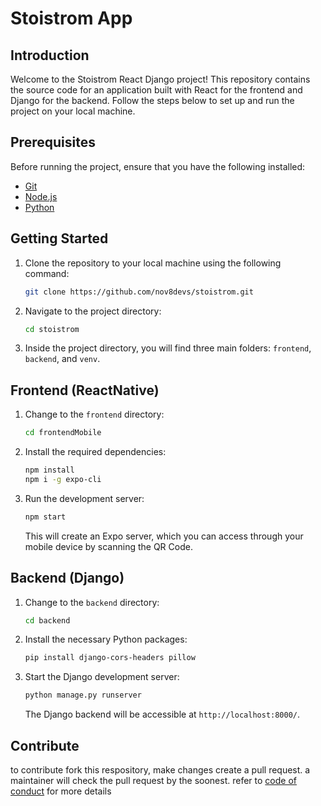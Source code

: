 # Stoistrom App

## Introduction

Welcome to the Stoistrom React Django project! This repository contains the source code for an application built with React for the frontend and Django for the backend. Follow the steps below to set up and run the project on your local machine.

## Prerequisites

Before running the project, ensure that you have the following installed:

- [Git](https://git-scm.com/)
- [Node.js](https://nodejs.org/)
- [Python](https://www.python.org/)

## Getting Started

1. Clone the repository to your local machine using the following command:

    ```bash
    git clone https://github.com/nov8devs/stoistrom.git
    ```

2. Navigate to the project directory:

    ```bash
    cd stoistrom
    ```

3. Inside the project directory, you will find three main folders: `frontend`, `backend`, and `venv`.

## Frontend (ReactNative)

1. Change to the `frontend` directory:

    ```bash
    cd frontendMobile
    ```

2. Install the required dependencies:

    ```bash
    npm install
    npm i -g expo-cli
    ```

3. Run the development server:

    ```bash
    npm start
    ```

    This will create an Expo server, which you can access through your mobile device by scanning the QR Code.

## Backend (Django)

1. Change to the `backend` directory:

    ```bash
    cd backend
    ```

2. Install the necessary Python packages:

    ```bash
    pip install django-cors-headers pillow
    ```

3. Start the Django development server:

    ```bash
    python manage.py runserver
    ```

    The Django backend will be accessible at `http://localhost:8000/`.

## Contribute

to contribute fork this respository, make changes create a pull request. a maintainer will check the pull request by the soonest. refer to [code of conduct](https://github.com/nov8devs/stoistrom/blob/main/CODE_OF_CONDUCT.md) for more details
